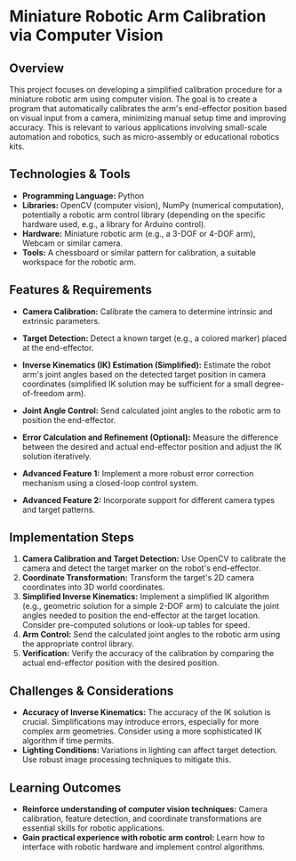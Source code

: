#  Miniature Robotic Arm Calibration via Computer Vision

## Overview

This project focuses on developing a simplified calibration procedure for a miniature robotic arm using computer vision.  The goal is to create a program that automatically calibrates the arm's end-effector position based on visual input from a camera, minimizing manual setup time and improving accuracy.  This is relevant to various applications involving small-scale automation and robotics, such as micro-assembly or educational robotics kits.

## Technologies & Tools

* **Programming Language:** Python
* **Libraries:** OpenCV (computer vision), NumPy (numerical computation), potentially a robotic arm control library (depending on the specific hardware used, e.g., a library for Arduino control).
* **Hardware:** Miniature robotic arm (e.g., a 3-DOF or 4-DOF arm), Webcam or similar camera.
* **Tools:**  A chessboard or similar pattern for calibration, a suitable workspace for the robotic arm.

## Features & Requirements

- **Camera Calibration:** Calibrate the camera to determine intrinsic and extrinsic parameters.
- **Target Detection:** Detect a known target (e.g., a colored marker) placed at the end-effector.
- **Inverse Kinematics (IK) Estimation (Simplified):**  Estimate the robot arm's joint angles based on the detected target position in camera coordinates (simplified IK solution may be sufficient for a small degree-of-freedom arm).
- **Joint Angle Control:** Send calculated joint angles to the robotic arm to position the end-effector.
- **Error Calculation and Refinement (Optional):** Measure the difference between the desired and actual end-effector position and adjust the IK solution iteratively.

- **Advanced Feature 1:**  Implement a more robust error correction mechanism using a closed-loop control system.
- **Advanced Feature 2:** Incorporate support for different camera types and target patterns.


## Implementation Steps

1. **Camera Calibration and Target Detection:** Use OpenCV to calibrate the camera and detect the target marker on the robot's end-effector.
2. **Coordinate Transformation:** Transform the target's 2D camera coordinates into 3D world coordinates.
3. **Simplified Inverse Kinematics:**  Implement a simplified IK algorithm (e.g., geometric solution for a simple 2-DOF arm) to calculate the joint angles needed to position the end-effector at the target location.  Consider pre-computed solutions or look-up tables for speed.
4. **Arm Control:** Send the calculated joint angles to the robotic arm using the appropriate control library.
5. **Verification:** Verify the accuracy of the calibration by comparing the actual end-effector position with the desired position.


## Challenges & Considerations

- **Accuracy of Inverse Kinematics:** The accuracy of the IK solution is crucial. Simplifications may introduce errors, especially for more complex arm geometries. Consider using a more sophisticated IK algorithm if time permits.
- **Lighting Conditions:**  Variations in lighting can affect target detection.  Use robust image processing techniques to mitigate this.


## Learning Outcomes

- **Reinforce understanding of computer vision techniques:** Camera calibration, feature detection, and coordinate transformations are essential skills for robotic applications.
- **Gain practical experience with robotic arm control:** Learn how to interface with robotic hardware and implement control algorithms.

